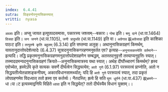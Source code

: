 ```yaml
---
index:  6.4.41
sutra:  विङ्वनोरनुनासिकस्यात्
vritti:  nyasa
---
```


`अब्जाः` इति। अप्सु जायत इत्युपपदसमासः, पकारस्य जश्त्वम्--बकारः। `गोषा` इति। `षणु दाने` (धा.पा.1464) `विजवा` इति। `जन जनने` (धा.पा.1105), `जनी प्रादुर्भावे` (धा.पा.1149) इति वा। `अग्रेगाव` झ्र्`अग्रेजावा` इति काशिका पाठःट इति। `तत्पुरुषे कृति बहुलम्` (6.3.14) इति सप्तम्या अलुक्।
अथानुनासिकग्रहणं किमर्थम्, यावतानुदात्तोपदेशेत्यादेः (6.4.37) सूत्रादनुनासिकगरहणमनुवर्तत एव? इत्याह--`अनुनासकस्येति वर्तमाने`--इत्यादि। तद्धि प्रकृतमनुनासिकग्रहणमनुदात्तोपदेशग्रहणेन सम्बद्धम्, अतस्तदनुवृत्तौ तस्याप्यनुवृत्तिः स्यात्। तस्माददमन्यदनुनासिकग्रहणं क्रियते--अनुनासिकमात्रस्य यथा स्यात्। अथेह दीर्घोच्चारणं किमर्थम्? ह्रस्व एवोच्येत, ह्रस्वेऽपि कृते सत्यकः सवर्णे दीर्घत्वेन सिद्ध्यत्येव; `अतो गुणे` (6.1.97) पररूपत्त्वं प्राप्नोति, अतो न सिद्धयतीत्येतन्नाशङ्कनीयम्, अकारविधानसामर्थ्यात्; यदि हि `अतो गुणे` पररूपत्वं स्यात्, तदा प्रकृतं लोपग्रहणमेव विदध्यात् ततो ह्रस्व एव कर्तर्व्यः। नैतदस्ति; ह्रत्वे हि सति `घुण धूर्णने` (धा.पा.437) झ्र्`भ्रमणे`--धा।पा।ट इत्यस्माद्वनिपि विहिते `ध्वावा` इति न सिद्ध्येत्? ततो दीर्घस्यैव विधानं युक्तम्।।

